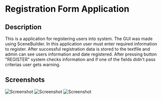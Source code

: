 # Registration Form Application

## Description
This is a application for registering users into system. The GUI was made using SceneBuilder. In this application user must enter required information to register. After successful registration data is stored to the textfile and admin can see users information and date registered. After pressing button "REGISTER" system checks information and if one of the fields didn't pass criterias user gets warning.

## Screenshots
![Screenshot](https://user-images.githubusercontent.com/49218301/61421773-293b6b00-a8ce-11e9-8a9b-7a9f72d2f86b.png)
![Screenshot](https://user-images.githubusercontent.com/49218301/61421774-293b6b00-a8ce-11e9-8c15-9f0552ff66be.png)
![Screenshot](https://user-images.githubusercontent.com/49218301/61421775-293b6b00-a8ce-11e9-8f8d-81d48b094c5a.png)

